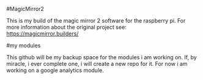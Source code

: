 #MagicMirror2

This is my build of the magic mirror 2 software for the raspberry pi.
For more information about the original project see: https://magicmirror.builders/

#my modules

This github will be my backup space for the modules i am working on. If, by miracle, i ever complete one, i will create a new repo for it.
For now i am working on a google analytics module. 